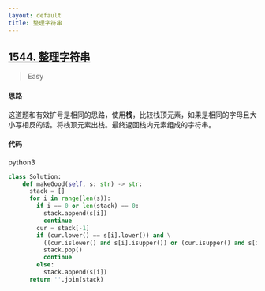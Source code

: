 ```yaml
---
layout: default
title: 整理字符串
---
```


## [1544\. 整理字符串](https://leetcode-cn.com/problems/make-the-string-great/)

> Easy

#### 思路

这道题和有效扩号是相同的思路，使用**栈**，比较栈顶元素，如果是相同的字母且大小写相反的话。将栈顶元素出栈。最终返回栈内元素组成的字符串。

#### 代码
python3
```python
class Solution:
    def makeGood(self, s: str) -> str:
      stack = []
      for i in range(len(s)):
        if i == 0 or len(stack) == 0:
          stack.append(s[i])
          continue
        cur = stack[-1]
        if (cur.lower() == s[i].lower()) and \
          ((cur.islower() and s[i].isupper()) or (cur.isupper() and s[i].islower())):
          stack.pop()
          continue
        else:
          stack.append(s[i])
      return ''.join(stack)
```